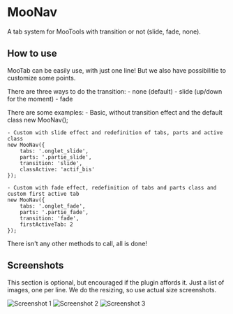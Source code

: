MooNav
===========

A tab system for MooTools with transition or not (slide, fade, none).

How to use
----------

MooTab can be easily use, with just one line! But we also have possibilitie to customize some points.

There are three ways to do the transition:
    - none (default)
    - slide (up/down for the moment)
    - fade

There are some examples:
    - Basic, without transition effect and the default class
    new MooNav();

    - Custom with slide effect and redefinition of tabs, parts and active class
    new MooNav({
        tabs: '.onglet_slide',
        parts: '.partie_slide',
        transition: 'slide',
        classActive: 'actif_bis'
    });

    - Custom with fade effect, redefinition of tabs and parts class and custom first active tab
    new MooNav({
        tabs: '.onglet_fade',
        parts: '.partie_fade',
        transition: 'fade',
        firstActiveTab: 2
    });

There isn't any other methods to call, all is done!

Screenshots
-----------

This section is optional, but encouraged if the plugin affords it. Just a list of images, one per line. We do the resizing, so use actual size screenshots.

![Screenshot 1](http://http://www.djlechuck.fr/MooNav/Screens/screen1.png)
![Screenshot 2](http://http://www.djlechuck.fr/MooNav/Screens/screen2.png)
![Screenshot 3](http://http://www.djlechuck.fr/MooNav/Screens/screen3.png)
